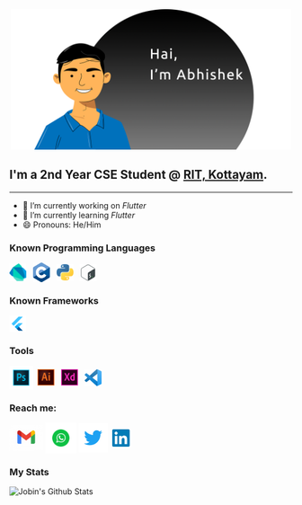 <center> <img alt="Illustration" src="images/github.png" width="500px"> </center>

## I'm a 2nd Year CSE Student @ [RIT, Kottayam](http://www.rit.ac.in/).
<hr style="height:2px;border-width:0;color:gray;background-color:gray">

- 🔭 I’m currently working on _Flutter_ 
- 🌱 I’m currently learning _Flutter_ 
- 😄 Pronouns: He/Him 

### Known Programming Languages
<img alt="Dart" align="center" src="images/dart.png" width='30px' />&nbsp;&nbsp;
<img alt="C" align="center" src="images/c.png" width='30px' />&nbsp;&nbsp;
<img alt="Python" align="center" src="images/python.png" width='30px' />&nbsp;&nbsp;
<img alt="Bash" align="center" src="images/bash.png" width='30px' />

### Known Frameworks
<img alt="Flutter" align="center" src="images/flutter.png" width='30px' />

### Tools
<img alt="Photoshop" align="center" src="images/photoshop.png" width='42px' />&nbsp;
<img alt="Illustrator" align="center" src="images/illustrator.png" width='30px' />&nbsp;&nbsp;
<img alt="XD" align="center" src="images/xd.svg" width='30px' />&nbsp;&nbsp;
<img alt="VSCode" align="center" src="images/vscode.png" width='30px' />

### Reach me: 
[<img alt="Gmail" align="center" src="images/gmail.png" width='60px'>][gmail]
[<img alt="Whatsapp" align="center" src="images/whatsapp.png" width='55px'>][whatsapp]
[<img alt="Twitter" align="center" src="images/twitter.png" width='52px'>][twitter]&nbsp;
[<img alt="LinkedIn" align="center" src="images/linkedin.png" width='35px'>][linkedin]

### My Stats

<img align="left" alt="Jobin's Github Stats" src="https://github-readme-stats.vercel.app/api?username=Abhishekkarunakaran&theme=vision-friendly-dark&show_icons=true&hide_border=true&include_all_commits=true&count_private=true&bg_color=0D1117"/>


[whatsapp]: https://wa.me/916238612335/
[gmail]: abhishekkarunakaran100@gmail.com
[linkedin]: https://www.linkedin.com/in/abhishek-k-k-a1038b191/
[twitter]: https://twitter.com/Abhishek__K_K